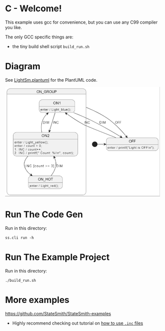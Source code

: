 # C - Welcome!
This example uses gcc for convenience, but you can use any C99 compiler you like.

The only GCC specific things are:
- the tiny build shell script `build_run.sh`

# Diagram
See [LightSm.plantuml](./LightSm.plantuml) for the PlantUML code.

![](docs/fsm.png)

# Run The Code Gen
Run in this directory:
```
ss.cli run -h
```

# Run The Example Project
Run in this directory:
```
./build_run.sh
```


# More examples
https://github.com/StateSmith/StateSmith-examples
* Highly recommend checking out tutorial on [how to use `.inc` files](https://github.com/StateSmith/StateSmith-examples/blob/main/c-include-sm-basic-2-plantuml-tutorial/README.md)


